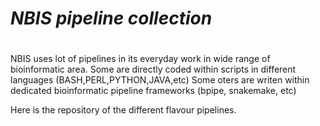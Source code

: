 #		*NBIS pipeline collection*
#		########################

NBIS uses lot of pipelines in its everyday work in wide range of bioinformatic area.
Some are directly coded within scripts in different languages (BASH,PERL,PYTHON,JAVA,etc)
Some oters are writen within dedicated bioinformatic pipeline frameworks (bpipe, snakemake, etc)

Here is the repository of the different flavour pipelines.
